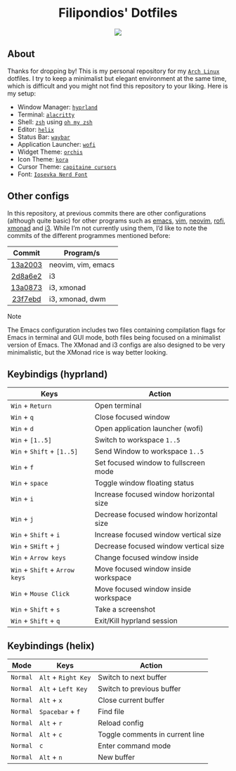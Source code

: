 <div align='center'>
 <!-- Repo Title -->
 <h1>Filipondios' Dotfiles</h1>
 <img src="https://github.com/user-attachments/assets/f23d9597-5deb-4140-a60f-981b6d25d183">
</div>

## About

Thanks for dropping by! This is my personal repository for my [`Arch Linux`](https://archlinux.org/) 
dotfiles. I try to keep a minimalist but elegant environment at the same time, which is difficult and
you might not find this repository to your liking. Here is my setup:

- Window Manager: [`hyprland`](https://github.com/hyprwm/Hyprland)
- Terminal: [`alacritty`](https://github.com/alacritty/alacritty)
- Shell: [`zsh`](https://www.zsh.org/) using [`oh my zsh`](https://github.com/ohmyzsh/ohmyzsh)
- Editor: [`helix`](https://github.com/helix-editor/helix)
- Status Bar: [`waybar`](https://github.com/Alexays/Waybar)
- Application Launcher: [`wofi`](https://github.com/SimplyCEO/wofi)
- Widget Theme: [`orchis`](https://github.com/vinceliuice/Orchis-theme)
- Icon Theme: [`kora`](https://github.com/bikass/kora)
- Cursor Theme: [`capitaine cursors`](https://github.com/keeferrourke/capitaine-cursors)
- Font: [`Iosevka Nerd Font`](https://github.com/ryanoasis/nerd-fonts/tree/master)

## Other configs

In this repository, at previous commits there are other configurations (although quite basic) for other programs
such as [emacs](https://github.com/emacs-mirror/emacs), [vim](https://github.com/vim/vim), 
[neovim](https://github.com/neovim/neovim), [rofi](https://github.com/davatorium/rofi),
[xmonad](https://github.com/xmonad/xmonad) and [i3](https://github.com/i3/i3). While I’m not currently using them,
I’d like to note the commits of the different programmes mentioned before:

| Commit                                                                                             | Program/s          |
|:--------------------------------------------------------------------------------------------------:|--------------------|
| [13a2003](https://github.com/filipondios/dotfiles/commit/13a2003e8280157a7eb829ec4700b7bfc88a2297) | neovim, vim, emacs |
| [2d8a6e2](https://github.com/filipondios/dotfiles/commit/2d8a6e29bd78205b26f317fdcf5b12354a77d543) | i3                 |
| [13a0873](https://github.com/filipondios/dotfiles/commit/13a087341acdadb6b8123d0fb7f4ad8076e1c46f) | i3, xmonad         |
| [23f7ebd](https://github.com/filipondios/dotfiles/commit/23f7ebd070a8e3527194869935a4429dbfede9cc) | i3, xmonad, dwm    |

> [!NOTE]
> The Emacs configuration includes two files containing compilation flags for Emacs in terminal and GUI mode,
> both files being focused on a minimalist version of Emacs. The XMonad and i3 configs are also designed to be
> very minimalistic, but the XMonad rice is way better looking.

## Keybindigs (hyprland)

| Keys                           | Action                                         |
|--------------------------------|------------------------------------------------|
| `Win` + `Return`               | Open terminal                                  |
| `Win` + `q`                    | Close focused window                           |
| `Win` + `d`                    | Open application launcher (wofi)               |
| `Win` + `[1..5]`               | Switch to workspace `1..5`                     |
| `Win` + `Shift` + `[1..5]`     | Send Window to workspace `1..5`                |
| `Win` + `f`                    | Set focused window to fullscreen mode          |
| `Win` + `space`                | Toggle window floating status                  |
| `Win` + `i`                    | Increase focused window horizontal size        |
| `Win` + `j`                    | Decrease focused window horizontal size        |
| `Win` + `Shift` + `i`          | Increase focused window vertical size          |
| `Win` + `SHift` + `j`          | Decrease focused window vertical size          |
| `Win` + `Arrow keys`           | Change focused window inside                   |
| `Win` + `Shift` + `Arrow keys` | Move focused window inside workspace           |
| `Win` + `Mouse Click`          | Move focused window inside workspace           |
| `Win` + `Shift` + `s`          | Take a screenshot                              |
| `Win` + `Shift` + `q`          | Exit/Kill hyprland session                     |

## Keybindings (helix)

| Mode     | Keys                | Action                          |
| -------- | --------------------|---------------------------------|
| `Normal` | `Alt` + `Right Key` | Switch to next buffer           |
| `Normal` | `Alt` + `Left Key`  | Switch to previous buffer       |
| `Normal` | `Alt` + `x`         | Close current buffer            |
| `Normal` | `Spacebar` + `f`    | Find file                       |
| `Normal` | `Alt` + `r`         | Reload config                   |
| `Normal` | `Alt` + `c`         | Toggle comments in current line |
| `Normal` | `c`                 | Enter command mode              |
| `Normal` | `Alt` + `n`         | New buffer                      |
